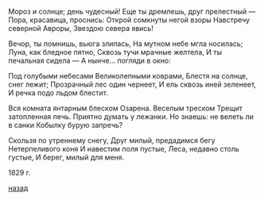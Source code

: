 Мороз и солнце; день чудесный! Еще ты дремлешь, друг прелестный — Пора, красавица, проснись: Открой сомкнуты негой взоры Навстречу северной Авроры, Звездою севера явись!

Вечор, ты помнишь, вьюга злилась, На мутном небе мгла носилась; Луна, как бледное пятно, Сквозь тучи мрачные желтела, И ты печальная сидела — А нынче… погляди в окно:

Под голубыми небесами Великолепными коврами, Блестя на солнце, снег лежит; Прозрачный лес один чернеет, И ель сквозь иней зеленеет, И речка подо льдом блестит.

Вся комната янтарным блеском Озарена. Веселым треском Трещит затопленная печь. Приятно думать у лежанки. Но знаешь: не велеть ли в санки Кобылку бурую запречь?

Скользя по утреннему снегу, Друг милый, предадимся бегу Нетерпеливого коня И навестим поля пустые, Леса, недавно столь густые, И берег, милый для меня.

1829 г.

[назад](./../index.md)